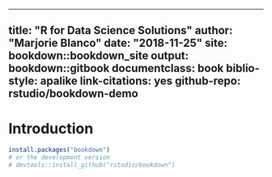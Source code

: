 
--- 
title: "R for Data Science Solutions"
author: "Marjorie Blanco"
date: "2018-11-25"
site: bookdown::bookdown_site
output: bookdown::gitbook
documentclass: book
biblio-style: apalike
link-citations: yes
github-repo: rstudio/bookdown-demo
---

# Introduction



```r
install.packages("bookdown")
# or the development version
# devtools::install_github("rstudio/bookdown")
```




